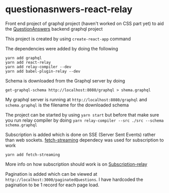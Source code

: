 # questionasnwers-react-relay
Front end project of graphql project (haven't worked on CSS part yet) to aid the [QuestionAnswers](https://github.com/lazymesh/QuestionAnswers) backend graphql project

This project is created by using ``create-react-app`` command

The dependencies were added by doing the following 

```
yarn add graphql
yarn add react-relay
yarn add relay-compiler --dev
yarn add babel-plugin-relay --dev
```

Schema is downloaded from the Graphql server by doing 

```
get-graphql-schema http://localhost:8080/graphql > shema.graphql
```

My graphql server is running at ``http://localhost:8080/graphql`` and ``schema.graphql`` is the filename for the downloaded schema

The project can be started by using ``yarn start`` but before that make sure you run relay compiler by doing ``yarn relay-compiler --src ./src --schema schema.graphql``

Subscription is added which is done on SSE (Server Sent Events) rather than web sockets. [fetch-streaming](https://www.npmjs.com/package/fetch-streaming) dependecy was used for subscription to work 

```
yarn add fetch-streaming
```
More info on how subscription should work is on [Subscription-relay](https://facebook.github.io/relay/docs/en/subscriptions.html)

Pagination is added which can be viewed at ``http://localhost:3000/paginatedQuestions``. I have hardcoded the pagination to be 1 record for each page load.
